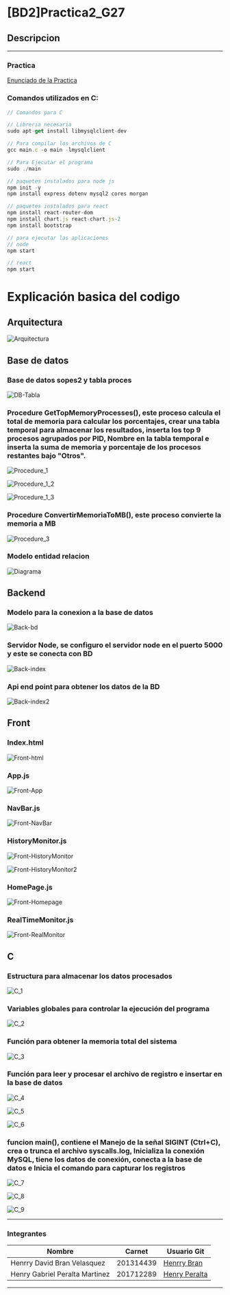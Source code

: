 # [BD2]Practica2_G27

## Descripcion 
___
### Practica
[Enunciado de la Practica](./Img/SO2_Proyecto.pdf)


### Comandos utilizados en C:
```javascript
// Comandos para C

// Libreria necesaria
sudo apt-get install libmysqlclient-dev

// Para compilar los archivos de C
gcc main.c -o main -lmysqlclient

// Para Ejecutar el programa 
sudo ./main

// paquetes instalados para node js
npm init -y 
npm install express dotenv mysql2 cores morgan

// paquetes instalados para react
npm install react-router-dom
npm install chart.js react-chart.js-2
npm install bootstrap

// para ejecutar las aplicaciones
// node
npm start

// react 
npm start
```

# Explicación basica del codigo

## Arquitectura

![Arquitectura](./Img/Arquitectura.png)

## Base de datos

### Base de datos sopes2 y tabla proces

![DB-Tabla](./Img/DB-Tabla.png)

### Procedure GetTopMemoryProcesses(), este proceso calcula el total de memoria para calcular los porcentajes, crear una tabla temporal para almacenar los resultados, inserta los top 9 procesos agrupados por PID, Nombre en la tabla temporal e inserta la suma de memoria y porcentaje de los procesos restantes bajo "Otros".

![Procedure_1](./Img/Procedure_1.png)

![Procedure_1_2](./Img/Procedure_1_2.png)

![Procedure_1_3](./Img/Procedure_1_3.png)

### Procedure ConvertirMemoriaToMB(), este proceso convierte la memoria a MB

![Procedure_3](./Img/Procedure_2.png)

### Modelo entidad relacion

![Diagrama](./Img/Diagrama.png)

## Backend

### Modelo para la conexion a la base de datos

![Back-bd](./Img/Back-bd.png)

### Servidor Node, se configuro el servidor node en el puerto 5000 y este se conecta con BD

![Back-index](./Img/Back-index.png)

### Api end point para obtener los datos de la BD

![Back-index2](./Img/Back-index2.png)

## Front

### Index.html

![Front-html](./Img/Front-html.png)

### App.js

![Front-App](./Img/Front-App.png)

### NavBar.js

![Front-NavBar](./Img/Front-NavBar.png)

### HistoryMonitor.js

![Front-HistoryMonitor](./Img/Front-HistoryMonitor.png)

![Front-HistoryMonitor2](./Img/Front-HistoryMonitor2.png)

### HomePage.js

![Front-Homepage](./Img/Front-Homepage.png)

### RealTimeMonitor.js

![Front-RealMonitor](./Img/Front-RealMonitor.png)

## C

### Estructura para almacenar los datos procesados

![C_1](./Img/C_1.png)

### Variables globales para controlar la ejecución del programa

![C_2](./Img/C_2.png)

### Función para obtener la memoria total del sistema

![C_3](./Img/C_3.png)

### Función para leer y procesar el archivo de registro e insertar en la base de datos

![C_4](./Img/C_4.png)

![C_5](./Img/C_5.png)

![C_6](./Img/C_6.png)

### funcion main(), contiene el Manejo de la señal SIGINT (Ctrl+C), crea o trunca el archivo syscalls.log, Inicializa la conexión MySQL, tiene los datos de conexión, conecta a la base de datos e Inicia el comando para capturar los registros

![C_7](./Img/C_7.png)

![C_8](./Img/C_8.png)

![C_9](./Img/C_9.png)

___
### Integrantes
| Nombre | Carnet | Usuario Git |
|----------|----------|----------|
| Henrry David Bran Velasquez | 201314439 | [Henrry Bran](https://github.com/HenrryBran-Hub) |
| Henry Gabriel Peralta Martinez  | 201712289 | [Henry Peralta](https://github.com/HenryPeralta) |
___
